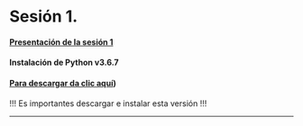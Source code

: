 # Sesión 1.

#### [Presentación de la sesión 1](https://raw.githubusercontent.com/eduardo1011/curso_08_2021/main/Presentacion1.pdf)

#### **Instalación de Python v3.6.7**

#### [Para descargar da clic aquí](https://www.python.org/ftp/python/3.6.7/python-3.6.7-amd64.exe))

!!! Es importantes descargar e instalar esta versión !!!

<hr />



